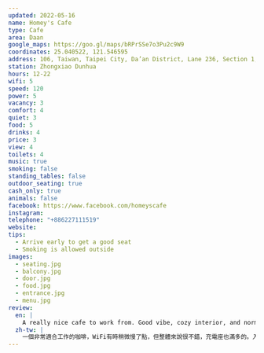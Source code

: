 ```yaml
---
updated: 2022-05-16
name: Homey's Cafe
type: Cafe
area: Daan
google_maps: https://goo.gl/maps/bRPrSSe7o3Pu2c9W9
coordinates: 25.040522, 121.546595
address: 106, Taiwan, Taipei City, Da’an District, Lane 236, Section 1, Dunhua South Road, 36號騷豆花樓上2樓
station: Zhongxiao Dunhua
hours: 12-22
wifi: 5
speed: 120
power: 5
vacancy: 3
comfort: 4
quiet: 3
food: 5
drinks: 4
price: 3
view: 4
toilets: 4
music: true
smoking: false
standing_tables: false
outdoor_seating: true
cash_only: true
animals: false
facebook: https://www.facebook.com/homeyscafe
instagram: 
telephone: "+886227111519"
website: 
tips:
  - Arrive early to get a good seat
  - Smoking is allowed outside
images:
  - seating.jpg
  - balcony.jpg
  - door.jpg
  - food.jpg
  - entrance.jpg
  - menu.jpg
review:
  en: |
    A really nice cafe to work from. Good vibe, cozy interior, and normally very quiet. You can sit outside on the balcony (but smoking is allowed there). The entrance is a little difficult to find (the entrance is on the second floor of the building). Staff is friendly and food/drinks are good. Wifi can be very hit or miss. It can be slow and unstable at times, so it's good to have a backup mobile hot spot. Plenty of power outlets. Be sure to arrive early to get a good seat before it fills up. Cash only!
  zh-tw: |
    一個非常適合工作的咖啡，WiFi有時稍微慢了點，但整體來說很不錯，充電座也滿多的。入口不太容易找（在二樓）。店員很親切，也提供了很棒的食物。記得早點來挑你最喜歡的位置，別又看著客滿的店內後悔了 ：） 只收現金！
---
```

